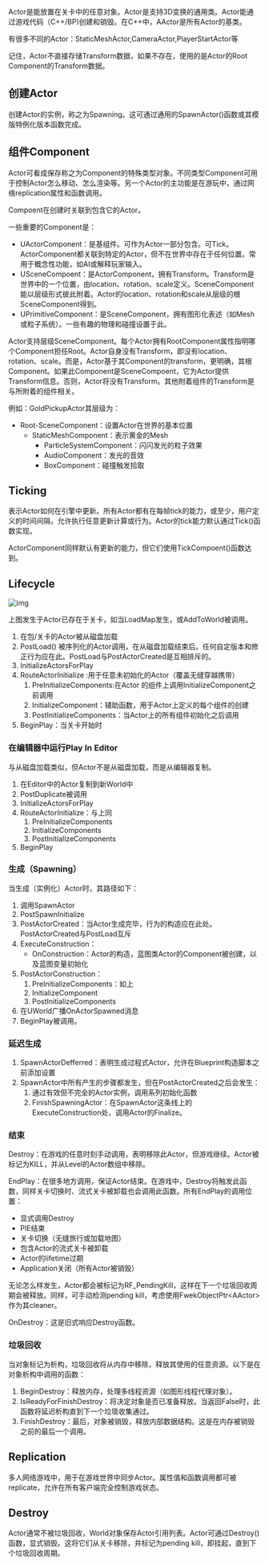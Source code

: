Actor是能放置在关卡中的任意对象。Actor是支持3D变换的通用类。Actor能通过游戏代码（C++/BP)创建和销毁。在C++中，AActor是所有Actor的基类。

有很多不同的Actor：StaticMeshActor,CameraActor,PlayerStartActor等

记住，Actor不直接存储Transform数据，如果不存在，使用的是Actor的Root Component的Transform数据。

## 创建Actor

创建Actor的实例，称之为Spawning。这可通过通用的SpawnActor()函数或其模版特例化版本函数完成。

## 组件Component

Actor可看成保存称之为Component的特殊类型对象。不同类型Component可用于控制Actor怎么移动、怎么渲染等。另一个Actor的主功能是在游玩中，通过网络replication属性和函数调用。

Compoent在创建时关联到包含它的Actor。

一些重要的Component是：

* UActorComponent：是基组件。可作为Actor一部分包含。可Tick。ActorComponent都关联到特定的Actor，但不在世界中存在于任何位置。常用于概念性功能，如AI或解释玩家输入。
* USceneCompoent：是ActorComponent，拥有Transform。Transform是世界中的一个位置，由location、rotation、scale定义。SceneComponent能以层级形式彼此附着。Actor的location、rotation和scale从层级的根SceneComponent得到。
* UPrimitiveComponent：是SceneComponent，拥有图形化表述（如Mesh或粒子系统）。一些有趣的物理和碰撞设置于此。

Actor支持层级SceneComponent。每个Actor拥有RootComponent属性指明哪个Component担任Root。Actor自身没有Transform，即没有location、rotation、scale。而是，Actor基于其Component的transform，更明确，其根Component。如果此Component是SceneCompoent，它为Actor提供Transform信息。否则，Actor将没有Transform。其他附着组件的Transform是与所附着的组件相关。

例如：GoldPickupActor其层级为：

* Root-SceneComponent：设置Actor在世界的基本位置
  * StaticMeshComponent：表示黄金的Mesh
    * ParticleSystemComponent：闪闪发光的粒子效果
    * AudioComponent：发光的音效
    * BoxComponent：碰撞触发拾取



## Ticking

表示Actor如何在引擎中更新。所有Actor都有在每帧tick的能力，或至少，用户定义的时间间隔，允许执行任意更新计算或行为。Actor的tick能力默认通过Tick()函数实现。

ActorComponent同样默认有更新的能力，但它们使用TickCompoent()函数达到。

## Lifecycle

![img](assets/ActorLifeCycle1.png)

上图发生于Actor已存在于关卡，如当LoadMap发生，或AddToWorld被调用。

1. 在包/关卡的Actor被从磁盘加载
2. PostLoad() 被序列化的Actor调用，在从磁盘加载结束后。任何自定版本和修正行为应在此。PostLoad与PostActorCreated是互相排斥的。
3. InitializeActorsForPlay
4. RouteActorInitialize :用于任意未初始化的Actor（覆盖无缝穿越携带）
   1. PreInitializeComponents:在Actor 的组件上调用InitializeComponent之前调用
   2. InitializeComponent：辅助函数，用于Actor上定义的每个组件的创建
   3. PostInitializeComponents：当Actor上的所有组件初始化之后调用
5. BeginPlay：当关卡开始时

### 在编辑器中运行Play In Editor

与从磁盘加载类似，但Actor不是从磁盘加载，而是从编辑器复制。

1. 在Editor中的Actor复制到新World中
2. PostDuplicate被调用
3. InitializeActorsForPlay
4. RouteActorInitialize：与上同
   1. PreInitializeComponents
   2. InitializeComponents
   3. PostInitializeComponents
5. BeginPlay

### 生成（Spawning）

当生成（实例化）Actor时，其路径如下：

1. 调用SpawnActor
2. PostSpawnInitialize
3. PostActorCreated：当Actor生成完毕，行为的构造应在此处。PostActorCreated与PostLoad互斥
4. ExecuteConstruction：
   - OnConstruction：Actor的构造，蓝图类Actor的Component被创建，以及蓝图变量初始化
5. PostActorConstruction：
   1. PreInitializeComponents：如上
   2. InitializeComponent
   3. PostInitializeComponents
6. 在UWorld广播OnActorSpawned消息
7. BeginPlay被调用。

### 延迟生成

1. SpawnActorDefferred：表明生成过程式Actor，允许在Blueprint构造脚本之前添加设置
2. SpawnActor中所有产生的步骤都发生，但在PostActorCreated之后会发生：
   1. 通过有效但不完全的Actor实例，调用系列初始化函数
   2. FinishSpawningActor：在SpawnActor这条线上的ExecuteConstruction处，调用Actor的Finalize。

### 结束

Destroy：在游戏的任意时刻手动调用，表明移除此Actor，但游戏继续。Actor被标记为KILL，并从Level的Actor数组中移除。

EndPlay：在很多地方调用，保证Actor结束。在游戏中，Destroy将触发此函数，同样关卡切换时、流式关卡被卸载也会调用此函数。所有EndPlay的调用位置：

- 显式调用Destroy
- PIE结束
- 关卡切换（无缝旅行或加载地图）
- 包含Actor的流式关卡被卸载
- Actor的lifetime过期
- Application关闭（所有Actor被销毁）

无论怎么样发生，Actor都会被标记为RF_PendingKill，这样在下一个垃圾回收周期会被释放。同样，可手动检测pending kill，考虑使用FwekObjectPtr\<AActor>作为其cleaner。

OnDestroy：这是旧式响应Destroy函数。

### 垃圾回收

当对象标记为析构，垃圾回收将从内存中移除，释放其使用的任意资源。以下是在对象析构中调用的函数：

1. BeginDestroy：释放内存，处理多线程资源（如图形线程代理对象）。
2. IsReadyForFinishDestroy：将决定对象是否已准备释放。当返回False时，此函数将延迟析构直到下一个垃圾收集通过。
3. FinishDestroy：最后，对象被销毁，释放内部数据结构。这是在内存被销毁之前的最后一个调用。



## Replication

多人网络游戏中，用于在游戏世界中同步Actor。属性值和函数调用都可被replicate，允许在所有客户端完全控制游戏状态。

## Destroy

Actor通常不被垃圾回收，World对象保存Actor引用列表。Actor可通过Destroy()函数，显式销毁。这将它们从关卡移除，并标记为pending kill，即挂起，直到下个垃圾回收周期。

